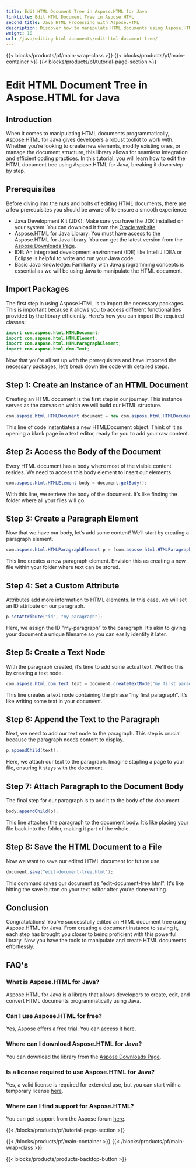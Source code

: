 ```yaml
---
title: Edit HTML Document Tree in Aspose.HTML for Java
linktitle: Edit HTML Document Tree in Aspose.HTML
second_title: Java HTML Processing with Aspose.HTML
description: Discover how to manipulate HTML documents using Aspose.HTML for Java. A step-by-step guide for efficient content management.
weight: 10
url: /java/editing-html-documents/edit-html-document-tree/
---
```


{{< blocks/products/pf/main-wrap-class >}}
{{< blocks/products/pf/main-container >}}
{{< blocks/products/pf/tutorial-page-section >}}

# Edit HTML Document Tree in Aspose.HTML for Java

## Introduction
When it comes to manipulating HTML documents programmatically, Aspose.HTML for Java gives developers a robust toolkit to work with. Whether you’re looking to create new elements, modify existing ones, or manage the document structure, this library allows for seamless integration and efficient coding practices. In this tutorial, you will learn how to edit the HTML document tree using Aspose.HTML for Java, breaking it down step by step.
## Prerequisites
Before diving into the nuts and bolts of editing HTML documents, there are a few prerequisites you should be aware of to ensure a smooth experience:
- Java Development Kit (JDK): Make sure you have the JDK installed on your system. You can download it from the [Oracle website](https://www.oracle.com/java/technologies/javase-jdk11-downloads.html).
- Aspose.HTML for Java Library: You must have access to the Aspose.HTML for Java library. You can get the latest version from the [Aspose Downloads Page](https://releases.aspose.com/html/java/).
- IDE: An integrated development environment (IDE) like IntelliJ IDEA or Eclipse is helpful to write and run your Java code.
- Basic Java Knowledge: Familiarity with Java programming concepts is essential as we will be using Java to manipulate the HTML document.
## Import Packages
The first step in using Aspose.HTML is to import the necessary packages. This is important because it allows you to access different functionalities provided by the library efficiently. Here's how you can import the required classes:
```java
import com.aspose.html.HTMLDocument;
import com.aspose.html.HTMLElement;
import com.aspose.html.HTMLParagraphElement;
import com.aspose.html.dom.Text;
```
Now that you’re all set up with the prerequisites and have imported the necessary packages, let’s break down the code with detailed steps.
## Step 1: Create an Instance of an HTML Document
Creating an HTML document is the first step in our journey. This instance serves as the canvas on which we will build our HTML structure. 
```java
com.aspose.html.HTMLDocument document = new com.aspose.html.HTMLDocument();
```
This line of code instantiates a new HTMLDocument object. Think of it as opening a blank page in a text editor, ready for you to add your raw content.
## Step 2: Access the Body of the Document
Every HTML document has a body where most of the visible content resides. We need to access this body element to insert our elements.
```java
com.aspose.html.HTMLElement body = document.getBody();
```
With this line, we retrieve the body of the document. It’s like finding the folder where all your files will go.
## Step 3: Create a Paragraph Element
Now that we have our body, let’s add some content! We’ll start by creating a paragraph element.
```java
com.aspose.html.HTMLParagraphElement p = (com.aspose.html.HTMLParagraphElement) document.createElement("p");
```
This line creates a new paragraph element. Envision this as creating a new file within your folder where text can be stored.
## Step 4: Set a Custom Attribute
Attributes add more information to HTML elements. In this case, we will set an ID attribute on our paragraph.
```java
p.setAttribute("id", "my-paragraph");
```
Here, we assign the ID "my-paragraph" to the paragraph. It’s akin to giving your document a unique filename so you can easily identify it later.
## Step 5: Create a Text Node
With the paragraph created, it’s time to add some actual text. We'll do this by creating a text node.
```java
com.aspose.html.dom.Text text = document.createTextNode("my first paragraph");
```
This line creates a text node containing the phrase “my first paragraph”. It’s like writing some text in your document.
## Step 6: Append the Text to the Paragraph
Next, we need to add our text node to the paragraph. This step is crucial because the paragraph needs content to display.
```java
p.appendChild(text);
```
Here, we attach our text to the paragraph. Imagine stapling a page to your file, ensuring it stays with the document.
## Step 7: Attach Paragraph to the Document Body
The final step for our paragraph is to add it to the body of the document. 
```java
body.appendChild(p);
```
This line attaches the paragraph to the document body. It’s like placing your file back into the folder, making it part of the whole.
## Step 8: Save the HTML Document to a File
Now we want to save our edited HTML document for future use. 
```java
document.save("edit-document-tree.html");
```
This command saves our document as "edit-document-tree.html". It's like hitting the save button on your text editor after you’re done writing.
## Conclusion
Congratulations! You’ve successfully edited an HTML document tree using Aspose.HTML for Java. From creating a document instance to saving it, each step has brought you closer to being proficient with this powerful library. Now you have the tools to manipulate and create HTML documents effortlessly.

## FAQ's
### What is Aspose.HTML for Java?
Aspose.HTML for Java is a library that allows developers to create, edit, and convert HTML documents programmatically using Java.
### Can I use Aspose.HTML for free?
Yes, Aspose offers a free trial. You can access it [here](https://releases.aspose.com/).
### Where can I download Aspose.HTML for Java?
You can download the library from the [Aspose Downloads Page](https://releases.aspose.com/html/java/).
### Is a license required to use Aspose.HTML for Java?
Yes, a valid license is required for extended use, but you can start with a temporary license [here](https://purchase.aspose.com/temporary-license/).
### Where can I find support for Aspose.HTML?
You can get support from the Aspose forum [here](https://forum.aspose.com/c/html/29).

{{< /blocks/products/pf/tutorial-page-section >}}

{{< /blocks/products/pf/main-container >}}
{{< /blocks/products/pf/main-wrap-class >}}

{{< blocks/products/products-backtop-button >}}
